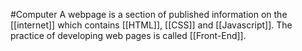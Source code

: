 #Computer A webpage is a section of published information on the [[internet]] which contains [[HTML]], [[CSS]] and [[Javascript]]. The practice of developing web pages is called [[Front-End]].